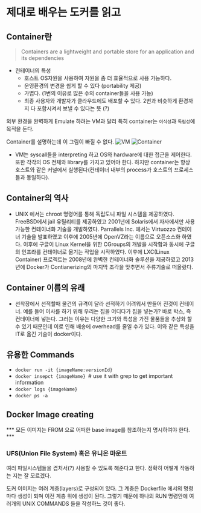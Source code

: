 # 제대로 배우는 도커를 읽고

## Container란

> Containers are a lightweight and portable store for an application and its 
dependencies

- 컨테이너의 특성
  - 호스트 OS자원을 사용하여 자원을 좀 더 효율적으로 사용 가능하다.
  - 운영환경의 변경을 쉽게 할 수 있다 (portability 제공)
  - 가볍다. (1번의 이유로 많은 수의 container들을 사용 가능)
  - 최종 사용자와 개발자가 클라우드에도 배포할 수 있다. 2번과 비슷하게 환경까지 다 포함시켜서 보낼 수 있다는 뜻 (?)

외부 환경을 완벽하게 Emulate 하려는 VM과 달리 특히 container는 `이식성`과 `독립성`에 목적을 둔다.

Container를 설명하는데 이 그림이 빠질 수 없다.
![VM](https://www.docker.com/sites/default/files/d8/2018-11/docker-containerized-appliction-blue-border_2.png)
![Container](https://www.docker.com/sites/default/files/d8/2018-11/container-vm-whatcontainer_2.png)

- VM는 syscall들을 interpreting 하고 OS와 hardware에 대한 접근을 제어한다. 또한 각각의 OS 전체와 library를 가지고 있어야 한다. 하지만 container는 항상 호스트와 같은 커널에서 실행된다(컨테이너 내부의 process가 호스트의 프로세스들과 동일하다).

## Container의 역사
- UNIX 에서는 chroot 명령어를 통해 독립도니 파일 시스템을 제공하였다. FreeBSD에서 jail 유틸리티를 제공하였고 2001년에 Solaris에서 자사에서만 사용 가능한 컨테이너화 기술을 개발하였다. Parrallels Inc. 에서는 Virtuozzo 컨테이너 기술을 발표하였고 이후에 2005년에 OpenVZ라는 이름으로 오픈소스화 하였다. 이후에 구글이 Linux Kernel을 위한 CGroups의 개발을 시작함과 동시에 구글의 인프라를 컨테이너로 옮기는 작업을 시작하였다. 이후에 LXC(Linux Container) 프로젝트는 2008년에 완벽한 컨테이너화 솔루션을 제공하였고 2013년에 Docker가 Contianerizing의 마지막 조각을 맞추면서 주류기술로 떠올랐다.

## Container 이름의 유래
- 선착장에서 선적할때 물건의 규격이 달라 선적하기 어려워서 만들어 진것이 컨테이너. 예를 들어 이사를 하기 위해 우리는 짐을 어디다가 짐을 넣는가? 바로 박스, 즉 컨테이너에 넣는다. 그러는 이유는 다양한 크기와 특성을 가진 물품들을 추상화 할 수 있기 때문인데 이로 인해 배송에 overhead를 줄일 수가 있다. 이와 같은 특성을 IT로 옮긴 기술이 docker이다.    

## 유용한 Commands
- `docker run -it {imageName:versionId}`
- `docker insepct {imageName} `# use it with grep to get important information
- `docker logs {imageName}`
- `docker ps -a`

## Docker Image creating

*** 모든 이미지는 FROM 으로 어떠한 base image를 참조하는지 명시하여야 한다. *** 

### UFS(Union File System) 혹은 유니온 마운트
여러 파일시스템들을 겹처서(?) 사용할 수 있도록 해준다고 한다. 정확히 어떻게 작동하는 지는 잘 모르겠다.

도커 이미지는 여러 계층(layers)로 구성되어 있다. 그 계충은 Dockerfile 에서의 명령마다 생성이 되며 이전 계층 위에 생성이 된다. 그렇기 때문에 하나의 RUN 명령안에 여러개의 UNIX COMMANDS 들을 작성하느 것이 좋다.


